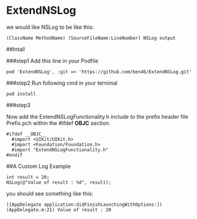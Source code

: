 ExtendNSLog
===========
we would like NSLog to be like this:

	(ClassName MethodName) (SourceFileName:LineNumber) NSLog output
  
##Intall

###step1
Add this line in your Podfile

	pod 'ExtendNSLog', :git => 'https://github.com/ben46/ExtendNSLog.git'

###step2
Run following cmd in your ternimal

	pod install

###step3

Now add the ExtendNSLogFunctionality.h include to the prefix header file Prefix.pch within the #ifdef __OBJC__ section.

	#ifdef __OBJC__
	  #import <UIKit/UIKit.h>
	  #import <Foundation/Foundation.h>
	  #import "ExtendNSLogFunctionality.h"
	#endif

  
##A Custom Log Example

	int result = 20;
	NSLog(@"Value of result : %d", result);

you should see something like this:

	(­[AppDelegate application:didFinishLaunchingWithOptions:]) (AppDelegate.m:21) Value of result : 20
